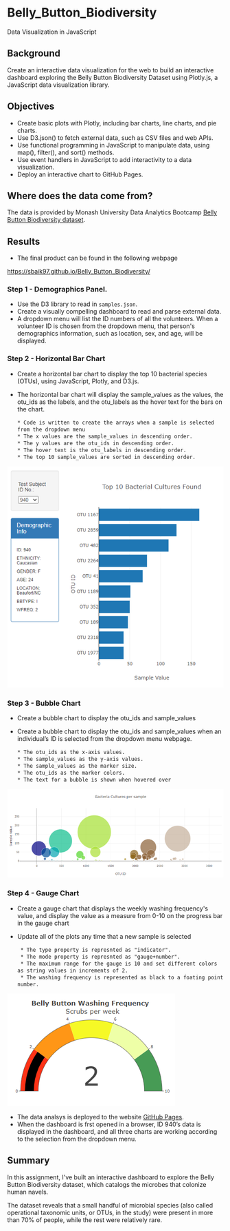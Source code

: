 # Belly_Button_Biodiversity
Data Visualization in JavaScript

## Background

Create an interactive data visualization for the web to build an interactive dashboard exploring the Belly Button Biodiversity Dataset using Plotly.js, a JavaScript data visualization library.
 

## Objectives

* Create basic plots with Plotly, including bar charts, line charts, and pie charts.
* Use D3.json() to fetch external data, such as CSV files and web APIs.
* Use functional programming in JavaScript to manipulate data, using map(), filter(), and sort() methods.
* Use event handlers in JavaScript to add interactivity to a data visualization.
* Deploy an interactive chart to GitHub Pages.



## Where does the data come from?

The data is provided by Monash University Data Analytics Bootcamp [Belly Button Biodiversity dataset](http://robdunnlab.com/projects/belly-button-biodiversity/).


## Results

* The final product can be found in the following webpage

https://sbaik97.github.io/Belly_Button_Biodiversity/

### Step 1 - Demographics Panel.

* Use the D3 library to read in `samples.json`.
* Create a visually compelling dashboard to read and parse external data. 
* A dropdown menu will list the ID numbers of all the volunteers. When a volunteer ID is chosen from the dropdown menu, that person's demographics information, such as location, sex, and age, will be displayed.


### Step 2 - Horizontal Bar Chart

* Create a horizontal bar chart to display the top 10 bacterial species (OTUs), using JavaScript, Plotly, and D3.js.
* The horizontal bar chart will display the  sample_values as the values, the otu_ids as the labels, and the  otu_labels as the hover text for the bars on
the chart.

      * Code is written to create the arrays when a sample is selected from the dropdown menu
      * The x values are the sample_values in descending order.
      * The y values are the otu_ids in descending order.
      * The hover text is the otu_labels in descending order.
      * The top 10 sample_values are sorted in descending order.

![](/image/barchart.png)

### Step 3 - Bubble Chart

* Create a  bubble chart to display the otu_ids and sample_values 
* Create a  bubble chart to display the otu_ids and sample_values when an individual’s ID is selected from the dropdown menu webpage.

      * The otu_ids as the x-axis values.
      * The sample_values as the y-axis values.
      * The sample_values as the marker size.
      * The otu_ids as the marker colors.
      * The text for a bubble is shown when hovered over

![](image/bubblechart.png)

### Step 4 - Gauge Chart

* Create a gauge chart that displays the weekly washing frequency's value, and display the value as a measure from 0-10 on the progress bar in the gauge chart
* Update all of the plots any time that a new sample is selected

       * The type property is represnted as "indicator".
       * The mode property is represnted as "gauge+number".
       * The maximum range for the gauge is 10 and set different colors as string values in increments of 2.
       * The washing frequency is represented as black to a foating point number.
       
![](image/guage.png)

* The data analsys is deployed to the website [GitHub Pages](https://sbaik97.github.io/Belly_Button_Biodiversity/).
* When the dashboard is frst opened in a browser, ID 940’s data is displayed in the dashboard, and all three charts are working according to the selection from the dropdown menu.


## Summary 

In this assignment, I've built an interactive dashboard to explore the Belly Button Biodiversity dataset, which catalogs the microbes that colonize human navels.

The dataset reveals that a small handful of microbial species (also called operational taxonomic units, or OTUs, in the study) were present in more than 70% of people, while the rest were relatively rare.


